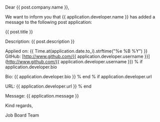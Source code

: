 Dear {{ post.company.name }},

We want to inform you that {{ application.developer.name }} has added a message to the following post application:


{{ post.title }}

Description:
{{ post.description }}


Applied on: {{ Time.at(application.date.to_i).strftime("%e %B %Y") }}
GitHub: [http://www.github.com/{{ application.developer.username }}] (http://www.github.com/{{ application.developer.username }})
% if application.developer.bio

Bio:
{{ application.developer.bio }}
% end
% if application.developer.url

URL: {{ application.developer.url }}
% end

Message:
{{ application.message }}


Kind regards,

Job Board Team
